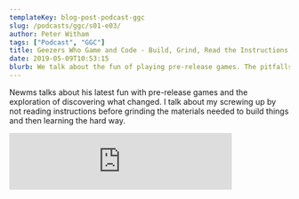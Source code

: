 ```yaml
---
templateKey: blog-post-podcast-ggc
slug: /podcasts/ggc/s01-e03/
author: Peter Witham
tags: ["Podcast", "GGC"]
title: Geezers Who Game and Code - Build, Grind, Read the Instructions, Try Again
date: 2019-05-09T10:53:15
blurb: We talk about the fun of playing pre-release games. The pitfalls of not reading mission instructions before grinding and then having to do it all over again.
---
```


Newms talks about his latest fun with pre-release games and the exploration of discovering what changed. I talk about my screwing up by not reading instructions before grinding the materials needed to build things and then learning the hard way.

<iframe src="https://anchor.fm/gamecode/embed/episodes/Build--Grind--Read-the-Instructions--Try-Again-e3ub7g" height="102" width="400" frameborder="0" scrolling="no"></iframe>
